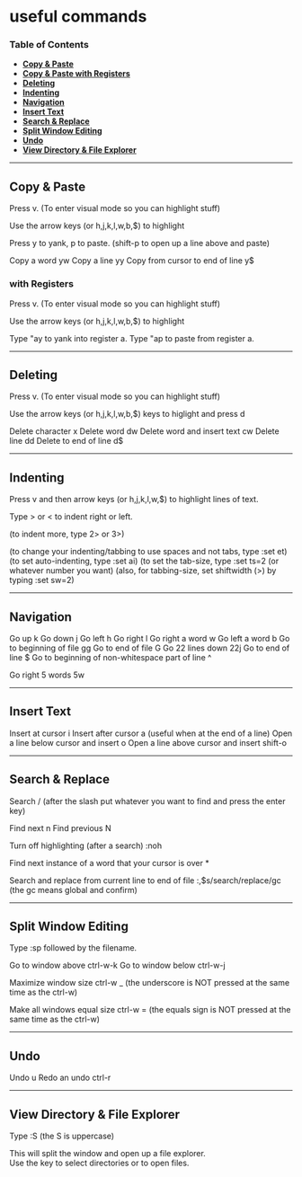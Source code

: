 # useful commands

### Table of Contents
- **[Copy & Paste](#Copy-&-Paste)**<br>
- **[Copy & Paste with Registers](#with-Registers)**<br>
- **[Deleting](#Deleting)**<br>
- **[Indenting](#Indenting)**<br>
- **[Navigation](#Navigation)**<br>
- **[Insert Text](#Insert-Text)**<br>
- **[Search & Replace](#Search-&-Replace)**<br>
- **[Split Window Editing](#Split-Window-Editing)**<br>
- **[Undo](#Undo)**<br>
- **[View Directory & File Explorer](#View-Directory-&-File-Explorer)**<br>

---

## Copy & Paste

Press v. (To enter visual mode so you can highlight stuff)

Use the arrow keys (or h,j,k,l,w,b,$) to highlight

Press y to yank, p to paste. (shift-p to open up a line above and paste)

Copy a word                         yw
Copy a line                         yy
Copy from cursor to end of line     y$


### with Registers

Press v. (To enter visual mode so you can highlight stuff)

Use the arrow keys (or h,j,k,l,w,b,$) to highlight

Type "ay to yank into register a.
Type "ap to paste from register a.

---

## Deleting

Press v. (To enter visual mode so you can highlight stuff)

Use the arrow keys (or h,j,k,l,w,b,$) keys to higlight and press d

Delete character                x
Delete word                     dw
Delete word and insert text     cw
Delete line                     dd
Delete to end of line           d$

---

## Indenting

Press v and then arrow keys (or h,j,k,l,w,$) to highlight lines of text.

Type > or < to indent right or left.

(to indent more, type 2> or 3>)

(to change your indenting/tabbing to use spaces and not tabs, type :set et)
(to set auto-indenting, type :set ai)
(to set the tab-size, type :set ts=2 (or whatever number you want)
(also, for tabbing-size, set shiftwidth (>) by typing :set sw=2)

---

## Navigation

Go up                         k
Go down                       j
Go left                       h
Go right                      l
Go right a word               w
Go left a word                b
Go to beginning of file       gg
Go to end of file             G
Go 22 lines down              22j
Go to end of line             $
Go to beginning of 
non-whitespace part of line   ^

Go right 5 words              5w

---

## Insert Text

Insert at cursor                      i
Insert after cursor                   a     (useful when at the end of a line)
Open a line below cursor and insert   o
Open a line above cursor and insert   shift-o

---

## Search & Replace

Search  /  (after the slash put whatever you want to find 
            and press the enter key)

Find next       n
Find previous   N

Turn off highlighting (after a search)  :noh

Find next instance of a word that your
cursor is over    *

Search and replace from current 
line to end of file   :,$s/search/replace/gc (the gc means global and confirm)

---

## Split Window Editing

Type :sp followed by the filename.

Go to window above  ctrl-w-k
Go to window below  ctrl-w-j

Maximize window size  ctrl-w  _ 
(the underscore is NOT  pressed at the same time as the ctrl-w)

Make all windows equal size  ctrl-w =
(the equals sign is NOT pressed at the same time as the ctrl-w)

---

## Undo

Undo                              u
Redo an undo                      ctrl-r

---

## View Directory & File Explorer

Type :S  (the S is uppercase)

This will split the window and open up a file explorer.  
Use the <enter> key to select directories or to open files.